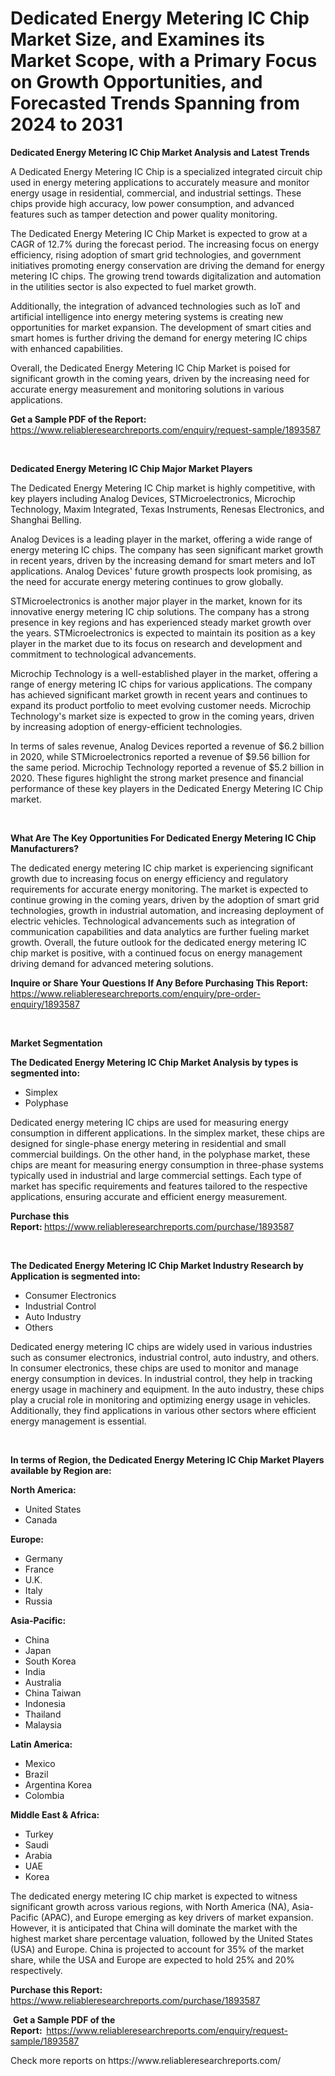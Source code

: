 <p><h1>Dedicated Energy Metering IC Chip Market Size, and Examines its Market Scope, with a Primary Focus on Growth Opportunities, and Forecasted Trends Spanning from 2024 to 2031</h1></p><p><strong>Dedicated Energy Metering IC Chip Market Analysis and Latest Trends</strong></p>
<p><p>A Dedicated Energy Metering IC Chip is a specialized integrated circuit chip used in energy metering applications to accurately measure and monitor energy usage in residential, commercial, and industrial settings. These chips provide high accuracy, low power consumption, and advanced features such as tamper detection and power quality monitoring.</p><p>The Dedicated Energy Metering IC Chip Market is expected to grow at a CAGR of 12.7% during the forecast period. The increasing focus on energy efficiency, rising adoption of smart grid technologies, and government initiatives promoting energy conservation are driving the demand for energy metering IC chips. The growing trend towards digitalization and automation in the utilities sector is also expected to fuel market growth.</p><p>Additionally, the integration of advanced technologies such as IoT and artificial intelligence into energy metering systems is creating new opportunities for market expansion. The development of smart cities and smart homes is further driving the demand for energy metering IC chips with enhanced capabilities.</p><p>Overall, the Dedicated Energy Metering IC Chip Market is poised for significant growth in the coming years, driven by the increasing need for accurate energy measurement and monitoring solutions in various applications.</p></p>
<p><strong>Get a Sample PDF of the Report:&nbsp;</strong> <a href="https://www.reliableresearchreports.com/enquiry/request-sample/1893587">https://www.reliableresearchreports.com/enquiry/request-sample/1893587</a></p>
<p>&nbsp;</p>
<p><strong>Dedicated Energy Metering IC Chip Major Market Players</strong></p>
<p><p>The Dedicated Energy Metering IC Chip market is highly competitive, with key players including Analog Devices, STMicroelectronics, Microchip Technology, Maxim Integrated, Texas Instruments, Renesas Electronics, and Shanghai Belling. </p><p>Analog Devices is a leading player in the market, offering a wide range of energy metering IC chips. The company has seen significant market growth in recent years, driven by the increasing demand for smart meters and IoT applications. Analog Devices' future growth prospects look promising, as the need for accurate energy metering continues to grow globally.</p><p>STMicroelectronics is another major player in the market, known for its innovative energy metering IC chip solutions. The company has a strong presence in key regions and has experienced steady market growth over the years. STMicroelectronics is expected to maintain its position as a key player in the market due to its focus on research and development and commitment to technological advancements.</p><p>Microchip Technology is a well-established player in the market, offering a range of energy metering IC chips for various applications. The company has achieved significant market growth in recent years and continues to expand its product portfolio to meet evolving customer needs. Microchip Technology's market size is expected to grow in the coming years, driven by increasing adoption of energy-efficient technologies.</p><p>In terms of sales revenue, Analog Devices reported a revenue of $6.2 billion in 2020, while STMicroelectronics reported a revenue of $9.56 billion for the same period. Microchip Technology reported a revenue of $5.2 billion in 2020. These figures highlight the strong market presence and financial performance of these key players in the Dedicated Energy Metering IC Chip market.</p></p>
<p>&nbsp;</p>
<p><strong>What Are The Key Opportunities For Dedicated Energy Metering IC Chip Manufacturers?</strong></p>
<p><p>The dedicated energy metering IC chip market is experiencing significant growth due to increasing focus on energy efficiency and regulatory requirements for accurate energy monitoring. The market is expected to continue growing in the coming years, driven by the adoption of smart grid technologies, growth in industrial automation, and increasing deployment of electric vehicles. Technological advancements such as integration of communication capabilities and data analytics are further fueling market growth. Overall, the future outlook for the dedicated energy metering IC chip market is positive, with a continued focus on energy management driving demand for advanced metering solutions.</p></p>
<p><strong>Inquire or Share Your Questions If Any Before Purchasing This Report:</strong> <a href="https://www.reliableresearchreports.com/enquiry/pre-order-enquiry/1893587">https://www.reliableresearchreports.com/enquiry/pre-order-enquiry/1893587</a></p>
<p>&nbsp;</p>
<p><strong>Market Segmentation</strong></p>
<p><strong>The Dedicated Energy Metering IC Chip Market Analysis by types is segmented into:</strong></p>
<p><ul><li>Simplex</li><li>Polyphase</li></ul></p>
<p><p>Dedicated energy metering IC chips are used for measuring energy consumption in different applications. In the simplex market, these chips are designed for single-phase energy metering in residential and small commercial buildings. On the other hand, in the polyphase market, these chips are meant for measuring energy consumption in three-phase systems typically used in industrial and large commercial settings. Each type of market has specific requirements and features tailored to the respective applications, ensuring accurate and efficient energy measurement.</p></p>
<p><strong>Purchase this Report:&nbsp;</strong><a href="https://www.reliableresearchreports.com/purchase/1893587">https://www.reliableresearchreports.com/purchase/1893587</a></p>
<p>&nbsp;</p>
<p><strong>The Dedicated Energy Metering IC Chip Market Industry Research by Application is segmented into:</strong></p>
<p><ul><li>Consumer Electronics</li><li>Industrial Control</li><li>Auto Industry</li><li>Others</li></ul></p>
<p><p>Dedicated energy metering IC chips are widely used in various industries such as consumer electronics, industrial control, auto industry, and others. In consumer electronics, these chips are used to monitor and manage energy consumption in devices. In industrial control, they help in tracking energy usage in machinery and equipment. In the auto industry, these chips play a crucial role in monitoring and optimizing energy usage in vehicles. Additionally, they find applications in various other sectors where efficient energy management is essential.</p></p>
<p>&nbsp;</p>
<p><strong>In terms of Region, the Dedicated Energy Metering IC Chip Market Players available by Region are:</strong></p>
<p>
    <p> <strong> North America: </strong>
        <ul>
            <li>United States</li>
            <li>Canada</li>
        </ul>
        </p> 
    <p> <strong> Europe: </strong>
        <ul>
            <li>Germany</li>
            <li>France</li>
            <li>U.K.</li>
            <li>Italy</li>
            <li>Russia</li>
        </ul>
        </p> 
    <p> <strong> Asia-Pacific: </strong>
        <ul>
            <li>China</li>
            <li>Japan</li>
            <li>South Korea</li>
            <li>India</li>
            <li>Australia</li>
            <li>China Taiwan</li>
            <li>Indonesia</li>
            <li>Thailand</li>
            <li>Malaysia</li>
        </ul>
        </p> 
    <p> <strong> Latin America: </strong>
        <ul>
            <li>Mexico</li>
            <li>Brazil</li>
            <li>Argentina Korea</li>
            <li>Colombia</li>
        </ul>
        </p> 
    <p> <strong> Middle East & Africa: </strong>
        <ul>
            <li>Turkey</li>
            <li>Saudi</li>
            <li>Arabia</li>
            <li>UAE</li>
            <li>Korea</li>
        </ul>
    </p>
    </p>
<p><p>The dedicated energy metering IC chip market is expected to witness significant growth across various regions, with North America (NA), Asia-Pacific (APAC), and Europe emerging as key drivers of market expansion. However, it is anticipated that China will dominate the market with the highest market share percentage valuation, followed by the United States (USA) and Europe. China is projected to account for 35% of the market share, while the USA and Europe are expected to hold 25% and 20% respectively.</p></p>
<p><strong>Purchase this Report: </strong><a href="https://www.reliableresearchreports.com/purchase/1893587">https://www.reliableresearchreports.com/purchase/1893587</a></p>
<p>&nbsp;<strong>Get a Sample PDF of the Report:&nbsp;&nbsp;</strong><a href="https://www.reliableresearchreports.com/enquiry/request-sample/1893587">https://www.reliableresearchreports.com/enquiry/request-sample/1893587</a></p>
<p><strong></strong></p>
<p>Check more reports on https://www.reliableresearchreports.com/</p>